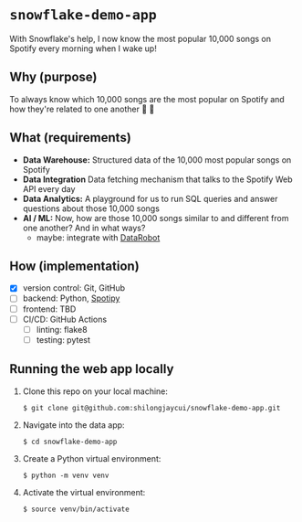 # `snowflake-demo-app`
With Snowflake's help, I now know the most popular 10,000 songs on Spotify every morning when I wake up!

## Why (purpose)
To always know which 10,000 songs are the most popular on Spotify and how they're related to one another 🔎 🤨

## What (requirements)
- **Data Warehouse:** Structured data of the 10,000 most popular songs on Spotify
- **Data Integration** Data fetching mechanism that talks to the Spotify Web API every day
- **Data Analytics:** A playground for us to run SQL queries and answer questions about those 10,000 songs
- **AI / ML:** Now, how are those 10,000 songs similar to and different from one another? And in what ways?
  - maybe: integrate with [DataRobot](https://www.datarobot.com/)

## How (implementation)
- [x] version control: Git, GitHub
- [ ] backend: Python, [Spotipy](https://github.com/spotipy-dev/spotipy)
- [ ] frontend: TBD
- [ ] CI/CD: GitHub Actions
  - [ ] linting: flake8
  - [ ] testing: pytest

## Running the web app locally

1. Clone this repo on your local machine:
   ```
   $ git clone git@github.com:shilongjaycui/snowflake-demo-app.git
   ```
2. Navigate into the data app:
   ```
   $ cd snowflake-demo-app
   ```
3. Create a Python virtual environment:
   ```
   $ python -m venv venv
   ```
4. Activate the virtual environment:
   ```
   $ source venv/bin/activate
   ```
